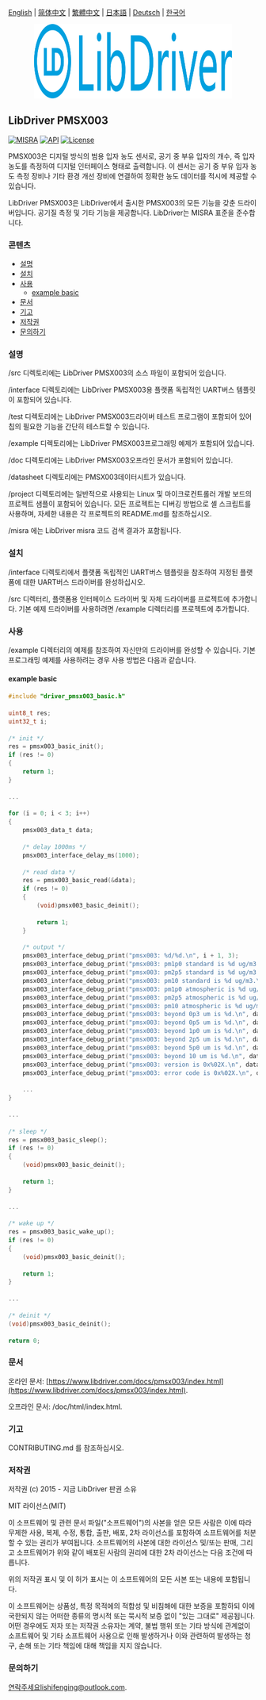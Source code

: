 [English](/README.md) | [ 简体中文](/README_zh-Hans.md) | [繁體中文](/README_zh-Hant.md) | [日本語](/README_ja.md) | [Deutsch](/README_de.md) | [한국어](/README_ko.md)

<div align=center>
<img src="/doc/image/logo.svg" width="400" height="150"/>
</div>

## LibDriver PMSX003

[![MISRA](https://img.shields.io/badge/misra-compliant-brightgreen.svg)](/misra/README.md) [![API](https://img.shields.io/badge/api-reference-blue.svg)](https://www.libdriver.com/docs/pmsx003/index.html) [![License](https://img.shields.io/badge/license-MIT-brightgreen.svg)](/LICENSE)

PMSX003은 디지털 방식의 범용 입자 농도 센서로, 공기 중 부유 입자의 개수, 즉 입자 농도를 측정하여 디지털 인터페이스 형태로 출력합니다. 이 센서는 공기 중 부유 입자 농도 측정 장비나 기타 환경 개선 장비에 연결하여 정확한 농도 데이터를 적시에 제공할 수 있습니다.

LibDriver PMSX003은 LibDriver에서 출시한 PMSX003의 모든 기능을 갖춘 드라이버입니다. 공기질 측정 및 기타 기능을 제공합니다. LibDriver는 MISRA 표준을 준수합니다.

### 콘텐츠

  - [설명](#설명)
  - [설치](#설치)
  - [사용](#사용)
    - [example basic](#example-basic)
  - [문서](#문서)
  - [기고](#기고)
  - [저작권](#저작권)
  - [문의하기](#문의하기)

### 설명

/src 디렉토리에는 LibDriver PMSX003의 소스 파일이 포함되어 있습니다.

/interface 디렉토리에는 LibDriver PMSX003용 플랫폼 독립적인 UART버스 템플릿이 포함되어 있습니다.

/test 디렉토리에는 LibDriver PMSX003드라이버 테스트 프로그램이 포함되어 있어 칩의 필요한 기능을 간단히 테스트할 수 있습니다.

/example 디렉토리에는 LibDriver PMSX003프로그래밍 예제가 포함되어 있습니다.

/doc 디렉토리에는 LibDriver PMSX003오프라인 문서가 포함되어 있습니다.

/datasheet 디렉토리에는 PMSX003데이터시트가 있습니다.

/project 디렉토리에는 일반적으로 사용되는 Linux 및 마이크로컨트롤러 개발 보드의 프로젝트 샘플이 포함되어 있습니다. 모든 프로젝트는 디버깅 방법으로 셸 스크립트를 사용하며, 자세한 내용은 각 프로젝트의 README.md를 참조하십시오.

/misra 에는 LibDriver misra 코드 검색 결과가 포함됩니다.

### 설치

/interface 디렉토리에서 플랫폼 독립적인 UART버스 템플릿을 참조하여 지정된 플랫폼에 대한 UART버스 드라이버를 완성하십시오.

/src 디렉터리, 플랫폼용 인터페이스 드라이버 및 자체 드라이버를 프로젝트에 추가합니다. 기본 예제 드라이버를 사용하려면 /example 디렉터리를 프로젝트에 추가합니다.

### 사용

/example 디렉터리의 예제를 참조하여 자신만의 드라이버를 완성할 수 있습니다. 기본 프로그래밍 예제를 사용하려는 경우 사용 방법은 다음과 같습니다.

#### example basic

```C
#include "driver_pmsx003_basic.h"

uint8_t res;
uint32_t i;

/* init */
res = pmsx003_basic_init();
if (res != 0)
{
    return 1;
}

...
    
for (i = 0; i < 3; i++)
{
    pmsx003_data_t data;

    /* delay 1000ms */
    pmsx003_interface_delay_ms(1000);

    /* read data */
    res = pmsx003_basic_read(&data);
    if (res != 0)
    {
        (void)pmsx003_basic_deinit();

        return 1;
    }

    /* output */
    pmsx003_interface_debug_print("pmsx003: %d/%d.\n", i + 1, 3);
    pmsx003_interface_debug_print("pmsx003: pm1p0 standard is %d ug/m3.\n", data.pm1p0_standard_ug_m3);
    pmsx003_interface_debug_print("pmsx003: pm2p5 standard is %d ug/m3.\n", data.pm2p5_standard_ug_m3);
    pmsx003_interface_debug_print("pmsx003: pm10 standard is %d ug/m3.\n", data.pm10_standard_ug_m3);
    pmsx003_interface_debug_print("pmsx003: pm1p0 atmospheric is %d ug/m3.\n", data.pm1p0_atmospheric_ug_m3);
    pmsx003_interface_debug_print("pmsx003: pm2p5 atmospheric is %d ug/m3.\n", data.pm2p5_atmospheric_ug_m3);
    pmsx003_interface_debug_print("pmsx003: pm10 atmospheric is %d ug/m3.\n", data.pm10_atmospheric_ug_m3);
    pmsx003_interface_debug_print("pmsx003: beyond 0p3 um is %d.\n", data.beyond_0p3um);
    pmsx003_interface_debug_print("pmsx003: beyond 0p5 um is %d.\n", data.beyond_0p5um);
    pmsx003_interface_debug_print("pmsx003: beyond 1p0 um is %d.\n", data.beyond_1p0um);
    pmsx003_interface_debug_print("pmsx003: beyond 2p5 um is %d.\n", data.beyond_2p5um);
    pmsx003_interface_debug_print("pmsx003: beyond 5p0 um is %d.\n", data.beyond_5p0um);
    pmsx003_interface_debug_print("pmsx003: beyond 10 um is %d.\n", data.beyond_10um);
    pmsx003_interface_debug_print("pmsx003: version is 0x%02X.\n", data.version);
    pmsx003_interface_debug_print("pmsx003: error code is 0x%02X.\n", data.error_code);
    
    ...
}

...
    
/* sleep */
res = pmsx003_basic_sleep();
if (res != 0)
{
    (void)pmsx003_basic_deinit();
    
    return 1;
}

...
    
/* wake up */
res = pmsx003_basic_wake_up();
if (res != 0)
{
    (void)pmsx003_basic_deinit();
    
    return 1;
}

...
    
/* deinit */
(void)pmsx003_basic_deinit();

return 0;
```

### 문서

온라인 문서: [https://www.libdriver.com/docs/pmsx003/index.html](https://www.libdriver.com/docs/pmsx003/index.html).

오프라인 문서: /doc/html/index.html.

### 기고

CONTRIBUTING.md 를 참조하십시오.

### 저작권

저작권 (c) 2015 - 지금 LibDriver 판권 소유

MIT 라이선스(MIT)

이 소프트웨어 및 관련 문서 파일("소프트웨어")의 사본을 얻은 모든 사람은 이에 따라 무제한 사용, 복제, 수정, 통합, 출판, 배포, 2차 라이선스를 포함하여 소프트웨어를 처분할 수 있는 권리가 부여됩니다. 소프트웨어의 사본에 대한 라이선스 및/또는 판매, 그리고 소프트웨어가 위와 같이 배포된 사람의 권리에 대한 2차 라이선스는 다음 조건에 따릅니다.

위의 저작권 표시 및 이 허가 표시는 이 소프트웨어의 모든 사본 또는 내용에 포함됩니다.

이 소프트웨어는 상품성, 특정 목적에의 적합성 및 비침해에 대한 보증을 포함하되 이에 국한되지 않는 어떠한 종류의 명시적 또는 묵시적 보증 없이 "있는 그대로" 제공됩니다. 어떤 경우에도 저자 또는 저작권 소유자는 계약, 불법 행위 또는 기타 방식에 관계없이 소프트웨어 및 기타 소프트웨어 사용으로 인해 발생하거나 이와 관련하여 발생하는 청구, 손해 또는 기타 책임에 대해 책임을 지지 않습니다.

### 문의하기

연락주세요lishifenging@outlook.com.